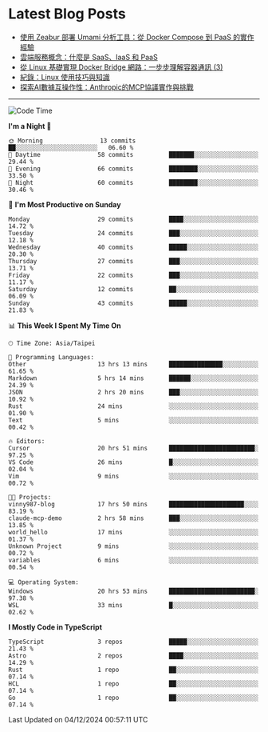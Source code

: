 # Latest Blog Posts
<!-- BLOG-POST-LIST:START -->
- [使用 Zeabur 部署 Umami 分析工具：從 Docker Compose 到 PaaS 的實作經驗](https://www.vinny987.xyz/blog/2024/deploying-umami-analytics-on-zeabur-from-docker-compose-to-paas-implementation/)
- [雲端服務概念：什麼是 SaaS、IaaS 和 PaaS](https://www.vinny987.xyz/blog/2024/cloud-service-concepts-what-are-saas-iaas-and-paas/)
- [從 Linux 基礎實現 Docker Bridge 網路：一步步理解容器通訊 &lpar;3&rpar;](https://www.vinny987.xyz/blog/2024/building-docker-style-bridge-networks-from-scratch-a-linux-network-deep-dive-3/)
- [紀錄：Linux 使用技巧與知識](https://www.vinny987.xyz/blog/2024/notes-linux-tips-and-knowledge/)
- [探索AI數據互操作性：Anthropic的MCP協議實作與挑戰](https://www.vinny987.xyz/blog/2024/exploring-interoperability-anthropic-s-model-context-protocol-in-practice/)
<!-- BLOG-POST-LIST:END -->

---

<!--START_SECTION:waka-->
![Code Time](http://img.shields.io/badge/Code%20Time-469%20hrs%2039%20mins-blue)

**I'm a Night 🦉** 

```text
🌞 Morning                13 commits          ██░░░░░░░░░░░░░░░░░░░░░░░   06.60 % 
🌆 Daytime                58 commits          ███████░░░░░░░░░░░░░░░░░░   29.44 % 
🌃 Evening                66 commits          ████████░░░░░░░░░░░░░░░░░   33.50 % 
🌙 Night                  60 commits          ████████░░░░░░░░░░░░░░░░░   30.46 % 
```
📅 **I'm Most Productive on Sunday** 

```text
Monday                   29 commits          ████░░░░░░░░░░░░░░░░░░░░░   14.72 % 
Tuesday                  24 commits          ███░░░░░░░░░░░░░░░░░░░░░░   12.18 % 
Wednesday                40 commits          █████░░░░░░░░░░░░░░░░░░░░   20.30 % 
Thursday                 27 commits          ███░░░░░░░░░░░░░░░░░░░░░░   13.71 % 
Friday                   22 commits          ███░░░░░░░░░░░░░░░░░░░░░░   11.17 % 
Saturday                 12 commits          ██░░░░░░░░░░░░░░░░░░░░░░░   06.09 % 
Sunday                   43 commits          █████░░░░░░░░░░░░░░░░░░░░   21.83 % 
```


📊 **This Week I Spent My Time On** 

```text
🕑︎ Time Zone: Asia/Taipei

💬 Programming Languages: 
Other                    13 hrs 13 mins      ███████████████░░░░░░░░░░   61.65 % 
Markdown                 5 hrs 14 mins       ██████░░░░░░░░░░░░░░░░░░░   24.39 % 
JSON                     2 hrs 20 mins       ███░░░░░░░░░░░░░░░░░░░░░░   10.92 % 
Rust                     24 mins             ░░░░░░░░░░░░░░░░░░░░░░░░░   01.90 % 
Text                     5 mins              ░░░░░░░░░░░░░░░░░░░░░░░░░   00.42 % 

🔥 Editors: 
Cursor                   20 hrs 51 mins      ████████████████████████░   97.25 % 
VS Code                  26 mins             █░░░░░░░░░░░░░░░░░░░░░░░░   02.04 % 
Vim                      9 mins              ░░░░░░░░░░░░░░░░░░░░░░░░░   00.72 % 

🐱‍💻 Projects: 
vinny987-blog            17 hrs 50 mins      █████████████████████░░░░   83.19 % 
claude-mcp-demo          2 hrs 58 mins       ███░░░░░░░░░░░░░░░░░░░░░░   13.85 % 
world_hello              17 mins             ░░░░░░░░░░░░░░░░░░░░░░░░░   01.37 % 
Unknown Project          9 mins              ░░░░░░░░░░░░░░░░░░░░░░░░░   00.72 % 
variables                6 mins              ░░░░░░░░░░░░░░░░░░░░░░░░░   00.54 % 

💻 Operating System: 
Windows                  20 hrs 53 mins      ████████████████████████░   97.38 % 
WSL                      33 mins             █░░░░░░░░░░░░░░░░░░░░░░░░   02.62 % 
```

**I Mostly Code in TypeScript** 

```text
TypeScript               3 repos             █████░░░░░░░░░░░░░░░░░░░░   21.43 % 
Astro                    2 repos             ████░░░░░░░░░░░░░░░░░░░░░   14.29 % 
Rust                     1 repo              ██░░░░░░░░░░░░░░░░░░░░░░░   07.14 % 
HCL                      1 repo              ██░░░░░░░░░░░░░░░░░░░░░░░   07.14 % 
Go                       1 repo              ██░░░░░░░░░░░░░░░░░░░░░░░   07.14 % 
```




 Last Updated on 04/12/2024 00:57:11 UTC
<!--END_SECTION:waka-->

<!--
**vincent97277/vincent97277** is a ✨ _special_ ✨ repository because its `README.md` (this file) appears on your GitHub profile.

Here are some ideas to get you started:

- 🔭 I’m currently working on ...
- 🌱 I’m currently learning ...
- 👯 I’m looking to collaborate on ...
- 🤔 I’m looking for help with ...
- 💬 Ask me about ...
- 📫 How to reach me: ...
- 😄 Pronouns: ...
- ⚡ Fun fact: ...
-->
